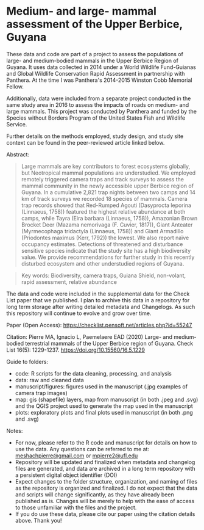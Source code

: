 # Medium- and large- mammal assessment of the Upper Berbice, Guyana

These data and code are part of a project to assess the populations of large- and medium-bodied mammals in the Upper Berbice Region of Guyana. It uses data collected in 2014 under a World Wildlife Fund-Guianas and Global Wildlife Conservation Rapid Assessment in partnership with Panthera. At the time I was Panthera's 2014-2015 Winston Cobb Memorial Fellow. 

Additionally, data were included from a separate project conducted in the same study area in 2016 to assess the impacts of roads on medium- and large mammals. This project was conducted by Panthera and funded by the Species without Borders Program of the United States Fish and Wildlife Service.

Further details on the methods employed, study design, and study site context can be found in the peer-reviewed article linked below.

Abstract:

> Large mammals are key contributors to forest ecosystems globally, but Neotropical mammal populations are understudied. We employed remotely triggered camera traps and track surveys to assess the mammal community in the newly accessible upper Berbice region of Guyana. In a cumulative 2,821 trap nights between two camps and 14 km of track surveys we recorded 18 species of mammals. Camera trap records showed that Red-Rumped Agouti (Dasyprocta leporina (Linnaeus, 1758)) featured the highest relative abundance at both camps, while Tayra (Eira barbara (Linnaeus, 1758)), Amazonian Brown Brocket Deer (Mazama nemorivaga (F. Cuvier, 1817)), Giant Anteater (Myrmecophaga tridactyla (Linnaeus, 1758)) and Giant Armadillo (Priodontes maximus (Kerr, 1792)) the lowest. We also report naïve occupancy estimates. Detections of threatened and disturbance sensitive species indicate that the study site has a high biodiversity value. We provide recommendations for further study in this recently disturbed ecosystem and other understudied regions of Guyana.

> Key words: Biodiversity, camera traps, Guiana Shield, non-volant, rapid assessment, relative abundance

The data and code were included in the supplemental data for the Check List paper that we published. I plan to archive this data in a repository for long term storage after writing detailed metadata and Changelogs. As such this repository will continue to evolve and grow over time.

Paper (Open Access): https://checklist.pensoft.net/articles.php?id=55247

Citation: Pierre MA, Ignacio L, Paemelaere EAD (2020) Large- and medium-bodied terrestrial mammals of the Upper Berbice region of Guyana. Check List 16(5): 1229-1237. https://doi.org/10.15560/16.5.1229

Guide to folders:

- code: R scripts for the data cleaning, processing, and analysis
- data: raw and cleaned data
- manuscript/figures: figures used in the manuscript (.jpg examples of camera trap images)
- map: gis (shapefile) layers, map from manuscript (in both .jpeg and .svg) and the QGIS project used to generate the map used in the manuscript
- plots: exploratory plots and final plots used in manuscript (in both .png and .svg)

Notes:

- For now, please refer to the R code and manuscript for details on how to use the data. Any questions can be referred to me at: meshachpierre@gmail.com or mpierre2@ufl.edu
- Repository will be updated and finalized when metadata and changelog files are generated, and data are archived in a long term repository with a persistent digital object identifier (DOI)
- Expect changes to the folder structure, organization, and naming of files as the repository is organized and finalized. I do not expect that the data and scripts will change significantly, as they have already been published as is. Changes will be merely to help with the ease of access to those unfamiliar with the files and the project.
- If you do use these data, please cite our paper using the citation details above. Thank you!
